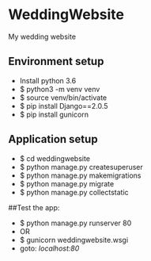 # WeddingWebsite
My wedding website


## Environment setup
* Install python 3.6 
* $ python3 -m venv venv
* $ source venv/bin/activate 
* $ pip install Django==2.0.5
* $ pip install gunicorn


## Application setup
* $ cd weddingwebsite
* $ python manage.py createsuperuser
* $ python manage.py makemigrations
* $ python manage.py migrate
* $ python manage.py collectstatic

##Test the app: 
* $ python manage.py runserver 80
* OR
* $ gunicorn weddingwebsite.wsgi
* goto: *localhost:80*